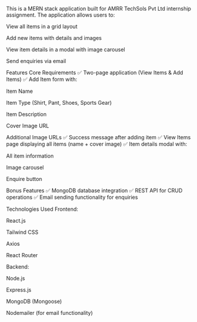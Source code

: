 This is a MERN stack application built for AMRR TechSols Pvt Ltd internship assignment. The application allows users to:

View all items in a grid layout

Add new items with details and images

View item details in a modal with image carousel

Send enquiries via email

Features
Core Requirements
✅ Two-page application (View Items & Add Items)
✅ Add Item form with:

Item Name

Item Type (Shirt, Pant, Shoes, Sports Gear)

Item Description

Cover Image URL

Additional Image URLs
✅ Success message after adding item
✅ View Items page displaying all items (name + cover image)
✅ Item details modal with:

All item information

Image carousel

Enquire button

Bonus Features
✅ MongoDB database integration
✅ REST API for CRUD operations
✅ Email sending functionality for enquiries

Technologies Used
Frontend:

React.js

Tailwind CSS

Axios

React Router

Backend:

Node.js

Express.js

MongoDB (Mongoose)

Nodemailer (for email functionality)